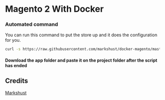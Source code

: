 # Magento 2 With Docker

### Automated command
You can run this command to put the store up and it does the configuration
for you.
```bash
curl -s https://raw.githubusercontent.com/markshust/docker-magento/master/lib/onelinesetup | bash -s -- magento.test 2.4.2
```
#### Download the app folder and paste it on the project folder after the script has ended

## Credits
[Markshust](https://github.com/markshust/docker-magento)
